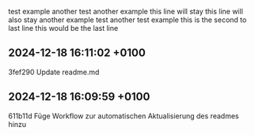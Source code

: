 test
example
another test
another example
this line will stay
this line will also stay
another example test
another test example
this is the second to last line
this would be the last line

## 2024-12-18 16:11:02 +0100

3fef290 Update readme.md

## 2024-12-18 16:09:59 +0100

611b11d Füge Workflow zur automatischen Aktualisierung des readmes hinzu
